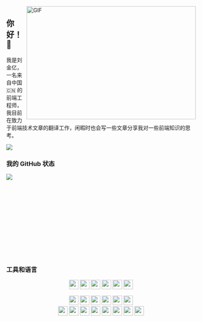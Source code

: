 <img align="right" alt="GIF" src="https://github.com/abhisheknaiidu/abhisheknaiidu/blob/master/code.gif?raw=true" width="450" height="300" />

## 你好！👋

我是刘金亿，一名来自中国 🇨🇳 的前端工程师，我目前在致力于前端技术文章的翻译工作，闲暇时也会写一些文章分享我对一些前端知识的思考。

[<img src='https://img.shields.io/badge/-掘金-blue?style=social&logo=appveyor&link='/>](https://juejin.cn/user/1099167358523165)

### 我的 GitHub 状态

<p>
  <img align="left" src="https://github-readme-stats.vercel.app/api?username=liu-jin-yi&locale=cn&hide_border=true&show_icons=true"/>
  <br/><br/>
</p>
<br/>
<br/><br/><br/><br/><br/><br/><br/><br/><br/>

### 工具和语言

<p align="center">
<img src='https://img.shields.io/badge/React-%2300ADD8.svg?&logo=React&logoColor=white' height='25'/>
<img src='https://img.shields.io/badge/TypeScript-%2300ADD8.svg?&logo=TypeScript&logoColor=white' height='25'/>
<img src='https://img.shields.io/badge/Vue-%2300ADD8.svg?&logo=Vue.js&logoColor=white' height='25'/>
<img src='https://img.shields.io/badge/JS%2C%20ES6-%2300ADD8.svg?&logo=javascript&logoColor=white' height='25'/>
<img src='https://img.shields.io/badge/HTML%2C%20HTML5-%2300ADD8.svg?&logo=HTML5&logoColor=white' height='25'/>
<img src='https://img.shields.io/badge/CSS%2C%20CSS3-%2300ADD8.svg?&logo=CSS3&logoColor=white' height='25'/>
</p>

<p align="center">
<img src='https://img.shields.io/badge/Mobx-%2300ADD8.svg?&logo=Mobx&logoColor=white' height='25'/>
<img src='https://img.shields.io/badge/Redux-%2300ADD8.svg?&logo=Redux&logoColor=white' height='25'/>
<img src='https://img.shields.io/badge/Umi-%2300ADD8.svg?&logo=Umi&logoColor=white' height='25'/>
<img src='https://img.shields.io/badge/Dva-%2300ADD8.svg?&logo=Dva&logoColor=white' height='25'/>
<img src='https://img.shields.io/badge/Taro-%2300ADD8.svg?&logo=Taro&logoColor=white' height='25'/>
<img src='https://img.shields.io/badge/ReactRouter-%2300ADD8.svg?&logo=React-Router&logoColor=white' height='25'/>
<br/>
<img src='https://img.shields.io/badge/Vuex-%2300ADD8.svg?&logo=vuex&logoColor=white' height='25'/>
<img src='https://img.shields.io/badge/VueRouter-%2300ADD8.svg?&logo=VueRouter&logoColor=white' height='25'/>
<img src='https://img.shields.io/badge/WebComponents-%2300ADD8.svg?&logo=WebComponents&logoColor=white' height='25'/>
<img src='https://img.shields.io/badge/Git-%2300ADD8.svg?&logo=Git&logoColor=white' height='25'/>
<img src='https://img.shields.io/badge/ECharts-%2300ADD8.svg?&logo=apacheecharts&logoColor=white' height='25'/>
<img src='https://img.shields.io/badge/G2-%2300ADD8.svg?&logo=g2a&logoColor=white' height='25'/>
<img src='https://img.shields.io/badge/Webpack-%2300ADD8.svg?&logo=Webpack&logoColor=white' height='25'/>
<img src='https://img.shields.io/badge/VsCode-%2300ADD8.svg?&logo=VsCode&logoColor=white' height='25'/>
</p>
